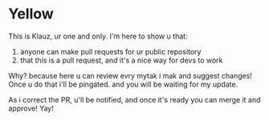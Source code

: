 # Yellow

This is Klauz, ur one and only.
I'm here to show u that:

1. anyone can make pull requests for ur public repository
2. that this is a pull request, and it's a nice way for devs to work

Why? because here u can review evry mytak i mak and suggest changes!
Once u do that i'll be pingated. and you will be waiting for my update.

As i correct the PR, u'll be notified, and once it's ready you can merge it and approve! Yay!